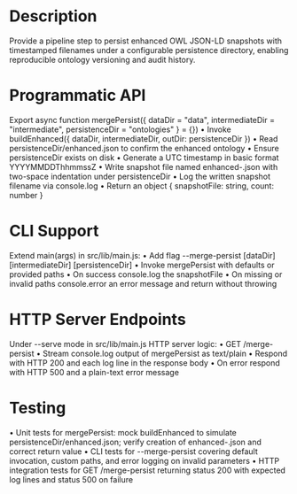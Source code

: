 # Description
Provide a pipeline step to persist enhanced OWL JSON-LD snapshots with timestamped filenames under a configurable persistence directory, enabling reproducible ontology versioning and audit history.

# Programmatic API
Export async function mergePersist({ dataDir = "data", intermediateDir = "intermediate", persistenceDir = "ontologies" } = {})
• Invoke buildEnhanced({ dataDir, intermediateDir, outDir: persistenceDir })
• Read persistenceDir/enhanced.json to confirm the enhanced ontology
• Ensure persistenceDir exists on disk
• Generate a UTC timestamp in basic format YYYYMMDDThhmmssZ
• Write snapshot file named enhanced-<YYYYMMDDThhmmssZ>.json with two-space indentation under persistenceDir
• Log the written snapshot filename via console.log
• Return an object { snapshotFile: string, count: number }

# CLI Support
Extend main(args) in src/lib/main.js:
• Add flag --merge-persist [dataDir] [intermediateDir] [persistenceDir]
  • Invoke mergePersist with defaults or provided paths
  • On success console.log the snapshotFile
  • On missing or invalid paths console.error an error message and return without throwing

# HTTP Server Endpoints
Under --serve mode in src/lib/main.js HTTP server logic:
• GET /merge-persist
  • Stream console.log output of mergePersist as text/plain
  • Respond with HTTP 200 and each log line in the response body
  • On error respond with HTTP 500 and a plain-text error message

# Testing
• Unit tests for mergePersist: mock buildEnhanced to simulate persistenceDir/enhanced.json; verify creation of enhanced-<timestamp>.json and correct return value
• CLI tests for --merge-persist covering default invocation, custom paths, and error logging on invalid parameters
• HTTP integration tests for GET /merge-persist returning status 200 with expected log lines and status 500 on failure